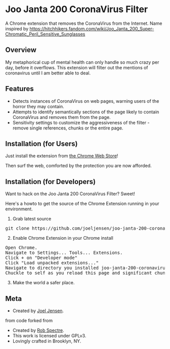Joo Janta 200 CoronaVirus Filter
================================
A Chrome extension that removes the CoronaVirus from the Internet. Name inspired by https://hitchhikers.fandom.com/wiki/Joo_Janta_200_Super-Chromatic_Peril_Sensitive_Sunglasses


Overview
--------------------------
My metaphorical cup of mental health can only handle so much crazy per day, before it overflows. This extension will filter out the mentions of coronavirus until I am better able to deal.


Features
--------------------------

* Detects instances of CoronaVirus on web pages, warning users of the horror they may contain.
* Attempts to identify semantically sections of the page likely to contain CoronaVirus and removes them from the page.
* Sensitivity settings to customize the aggressiveness of the filter - remove single references, chunks or the entire page.


Installation (for Users)
--------------------------

Just install the extension from [the Chrome Web
Store](https://chrome.google.com/webstore/detail/TODO)!

Then surf the web, comforted by the protection you are now afforded.


Installation (for Developers)
-------------------------
Want to hack on the Joo Janta 200 CoronaVirus Filter?  Sweet!

Here's a howto to get the source of the Chrome Extension running in your environment.

1) Grab latest source
<pre>
git clone https://github.com/joeljensen/joo-janta-200-coronavirus-filter.git
</pre>

2) Enable Chrome Extension in your Chrome install
<pre>
Open Chrome.
Navigate to Settings... Tools... Extensions.
Click + on "Developer mode"
Click "Load unpacked extensions..."
Navigate to directory you installed joo-janta-200-coronavirus-filter and click Open.
Chuckle to self as you reload this page and significant chunks of it suddenly disappear.
</pre>

3) Make the world a safer place.


Meta
-------------------------

* Created by [Joel Jensen](http://www.joeljensen.com).

from code forked from

* Created by [Rob Spectre](http://brooklynhacker.com).
* This work is licensed under GPLv3.
* Lovingly crafted in Brooklyn, NY.
